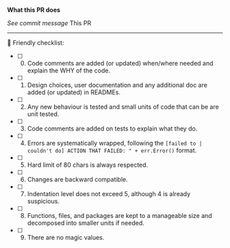**What this PR does**

*See commit message*
This PR 

---

🙅‍ Friendly checklist:

- [ ] 0. Code comments are added (or updated) when/where needed and explain the WHY of the code.
- [ ] 1. Design choices, user documentation and any additional doc are added (or updated) in READMEs.
- [ ] 2. Any new behaviour is tested and small units of code that can be are unit tested.
- [ ] 3. Code comments are added on tests to explain what they do.
- [ ] 4. Errors are systematically wrapped, following the `[failed to | couldn't do] ACTION THAT FAILED: " + err.Error()` format.
- [ ] 5. Hard limit of 80 chars is always respected.
- [ ] 6. Changes are backward compatible.
- [ ] 7. Indentation level does not exceed 5, although 4 is already suspicious.
- [ ] 8. Functions, files, and packages are kept to a manageable size and decomposed into smaller units if needed.
- [ ] 9. There are no magic values.
